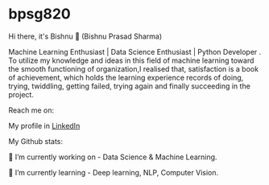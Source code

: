 # bpsg820
Hi there, it's Bishnu  👋 (Bishnu Prasad Sharma)

Machine Learning Enthusiast | Data Science Enthusiast  | Python Developer . To utilize my knowledge and ideas in this field of machine learning toward the smooth functioning of organization,I realised that, satisfaction is a book of achievement, which holds the learning experience records of doing, trying, twiddling, getting failed, trying again and finally succeeding in the project.



Reach me on:

My profile in [LinkedIn](https://www.linkedin.com/in/bishnu-prasad-sharma-141a20257/) 


My Github stats:

🔭 I’m currently working on - Data Science & Machine Learning.

🌱 I’m currently learning - Deep learning, NLP, Computer Vision.
